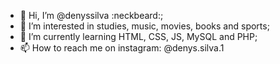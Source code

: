 - 👋 Hi, I’m @denyssilva :neckbeard:;
- 👀 I’m interested in studies, music, movies, books and sports;
- 🌱 I’m currently learning HTML, CSS, JS, MySQL and PHP;
- 📫 How to reach me on instagram: @denys.silva.1

<!---
denyssilva/denyssilva is a ✨ special ✨ repository because its `README.md` (this file) appears on your GitHub profile.
You can click the Preview link to take a look at your changes.
--->
